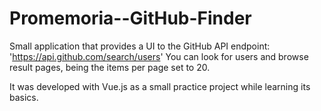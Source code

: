# Promemoria--GitHub-Finder

Small application that provides a UI to the GitHub API endpoint: 'https://api.github.com/search/users'
You can look for users and browse result pages, being the items per page set to 20.

It was developed with Vue.js as a small practice project while learning its basics.
